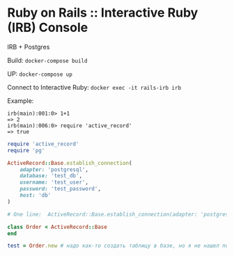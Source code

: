 # Ruby on Rails :: Interactive Ruby (IRB) Console

IRB + Postgres

Build: `docker-compose build`

UP: `docker-compose up`

Connect to Interactive Ruby: `docker exec -it rails-irb irb`

Example:

```
irb(main):001:0> 1+1
=> 2
irb(main):006:0> require 'active_record'
=> true
```

```ruby
require 'active_record'
require 'pg'

ActiveRecord::Base.establish_connection(
    adapter: 'postgresql',
    database: 'test_db',
    username: 'test_user',
    password: 'test_password',
    host: 'db'
)

# One line:  ActiveRecord::Base.establish_connection(adapter: 'postgresql', database: 'test_db', username: 'test_user', password: 'test_password', host: 'db')

class Order < ActiveRecord::Base
end

test = Order.new # надо как-то создать таблицу в базе, но я не нашел пока как через ruby это сделать. Но в целом, работает))

```